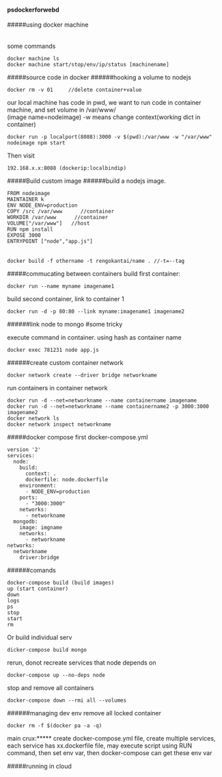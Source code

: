 #### psdockerforwebd
#####using docker machine
######
some commands
```
docker machine ls
docker machine start/stop/env/ip/status [machinename]
```

#####source code in docker
######hooking a volume to nodejs
```
docker rm -v 01     //delete container+value
```

our local machine has code in pwd, we want to run code in container machine, and set volume in /var/www/   
(image name=nodeimage) -w means change context(working dict in container)
```
docker run -p localport(8088):3000 -v $(pwd):/var/www -w "/var/www" nodeimage npm start
```
Then visit
```
192.168.x.x:8088 (dockerip:localbindip)
```
#####Build custom image
######build a nodejs image.
```
FROM nodeimage
MAINTAINER k
ENV NODE_ENV=production
COPY /src /var/www      //container
WORKDIR /var/www      //container
VOLUME["/var/www"]   //host
RUN npm install
EXPOSE 3000
ENTRYPOINT ["node","app.js"]
```
######
```
docker build -f othername -t rengokantai/name . //-t=--tag
```

#####commucating between containers
build first container:
```
docker run --name myname imagename1
```
build second container, link to container 1
```
docker run -d -p 80:80 --link myname:imagename1 imagename2
```
######link node to mongo
#some tricky

execute command in container. using hash as container name
```
docker exec 781231 node app.js
```

######create custom container network
```
docker network create --driver bridge networkname
```
run containers in container network
```
docker run -d --net=networkname --name containername imagename
docker run -d --net=networkname --name containername2 -p 3000:3000 imagename2
docker network ls
docker network inspect networkname
```

#####docker compose
first docker-compose.yml
```
version '2'
services:
  node:
    build:
      context: .
      dockerfile: node.dockerfile
    environment:
      - NODE_ENV=production
    ports:
      - "3000:3000"
    networks:
      - networkname
  mongodb:
    image: imgname
    networks:
      - networkname
networks:
  networkname
    driver:bridge
```
######comands
```
docker-compose build (build images)
up (start container)
down
logs
ps
stop
start
rm
```
Or build individual serv
```
dicker-compose build mongo
```
rerun, donot recreate services that node depends on
```
docker-compose up --no-deps node
```
stop and remove all containers
```
docker-compose down --rmi all --volumes
```

######managing dev env
remove all locked container
```
docker rm -f $(docker pa -a -q)
```

main crux:*****
create docker-compose.yml file, create multiple services, each service has xx.dockerfile file, may execute script using RUN command, then set env var, then docker-compose can get these env var





#####running in cloud
